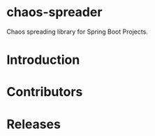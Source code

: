 # chaos-spreader
Chaos spreading library for Spring Boot Projects.

# Introduction

# Contributors

# Releases
